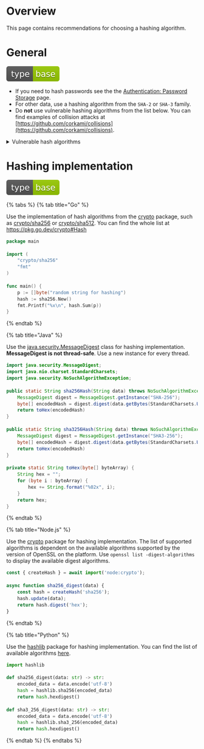 # Overview

This page contains recommendations for choosing a hashing algorithm.

# General

<div align="left">
<img src="/.gitbook/assets/type-base-icon.svg">
</div>

- If you need to hash passwords see the the [Authentication: Password Storage](/Web%20Application/Authentication/Password%20Storage/README.md) page.
- For other data, use a hashing algorithm from the `SHA-2` or `SHA-3` family.
- Do **not** use vulnerable hashing algorithms from the list below. You can find examples of collision attacks at [https://github.com/corkami/collisions](https://github.com/corkami/collisions).

<details>
<summary>Vulnerable hash algorithms</summary>

- `MD4`
- `MD5`
- `SHA-0`
- `SHA-1`
- `HAVAL-128`
- `PANAMA`
- `RIPEMD`
</details>

# Hashing implementation

<div align="left">
<img src="/.gitbook/assets/type-base-icon.svg">
</div>

{% tabs %}
{% tab title="Go" %}

Use the implementation of hash algorithms from the [crypto](https://pkg.go.dev/crypto) package, such as [crypto/sha256](https://pkg.go.dev/crypto/sha256) or [crypto/sha512](https://pkg.go.dev/crypto/sha512). You can find the whole list at https://pkg.go.dev/crypto#Hash

```go
package main

import (
    "crypto/sha256"
    "fmt"
)

func main() {
    p := []byte("random string for hashing")
    hash := sha256.New()
    fmt.Printf("%x\n", hash.Sum(p))
}
```
{% endtab %}

{% tab title="Java" %}

Use the [java.security.MessageDigest](https://docs.oracle.com/en/java/javase/17/docs/api/java.base/java/security/MessageDigest.html) class for hashing implementation. **MessageDigest is not thread-safe**. Use a new instance for every thread.

```java
import java.security.MessageDigest;
import java.nio.charset.StandardCharsets;
import java.security.NoSuchAlgorithmException;

public static String sha256Hash(String data) throws NoSuchAlgorithmException {
    MessageDigest digest = MessageDigest.getInstance("SHA-256");
    byte[] encodedHash = digest.digest(data.getBytes(StandardCharsets.UTF_8));
    return toHex(encodedHash)
}

public static String sha3256Hash(String data) throws NoSuchAlgorithmException {
    MessageDigest digest = MessageDigest.getInstance("SHA3-256");
    byte[] encodedHash = digest.digest(data.getBytes(StandardCharsets.UTF_8));
    return toHex(encodedHash)
}

private static String toHex(byte[] byteArray) {
    String hex = "";
    for (byte i : byteArray) {
        hex += String.format("%02x", i);
    }
    return hex;
}
```
{% endtab %}

{% tab title="Node.js" %}

Use the [crypto](https://nodejs.org/api/crypto.html) package for hashing implementation. The list of supported algorithms is dependent on the available algorithms supported by the version of OpenSSL on the platform. Use `openssl list -digest-algorithms` to display the available digest algorithms.

```javascript
const { createHash } = await import('node:crypto');

async function sha256_digest(data) {
    const hash = createHash('sha256');
    hash.update(data);
    return hash.digest('hex');
}
```
{% endtab %}

{% tab title="Python" %}

Use the [hashlib](https://docs.python.org/3/library/hashlib.html) package for hashing implementation. You can find the list of available algorithms [here](https://docs.python.org/3/library/hashlib.html#constructors).

```python
import hashlib

def sha256_digest(data: str) -> str:
    encoded_data = data.encode('utf-8')
    hash = hashlib.sha256(encoded_data)
    return hash.hexdigest()

def sha3_256_digest(data: str) -> str:
    encoded_data = data.encode('utf-8')
    hash = hashlib.sha3_256(encoded_data)
    return hash.hexdigest()
```
{% endtab %}
{% endtabs %}